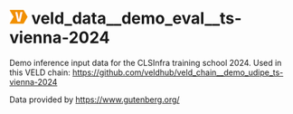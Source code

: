 # ![veld chain](https://raw.githubusercontent.com/veldhub/.github/refs/heads/main/images/symbol_V_letter.png) veld_data__demo_eval__ts-vienna-2024

Demo inference input data for the CLSInfra training school 2024. Used in this VELD chain: 
https://github.com/veldhub/veld_chain__demo_udipe_ts-vienna-2024

Data provided by https://www.gutenberg.org/
